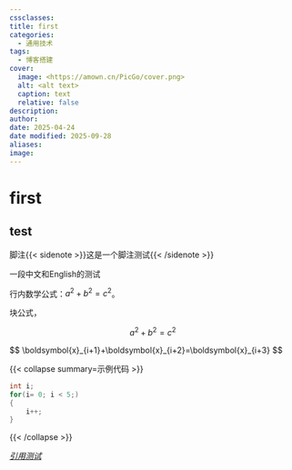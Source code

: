 ```yaml
---
cssclasses:
title: first
categories:
  - 通用技术
tags:
  - 博客搭建
cover:
  image: <https://amown.cn/PicGo/cover.png>
  alt: <alt text>
  caption: text
  relative: false
description: 
author: 
date: 2025-04-24
date modified: 2025-09-28
aliases: 
image: 
---
```


# first

## test

脚注{{< sidenote >}}这是一个脚注测试{{< /sidenote >}}


一段中文和English的测试


 行内数学公式：$a^2 + b^2 = c^2$。

 块公式，
 
 $$
 a^2 + b^2 = c^2
 $$
 
 <div>
$$
\boldsymbol{x}_{i+1}+\boldsymbol{x}_{i+2}=\boldsymbol{x}_{i+3}
$$
</div>



{{< collapse summary=示例代码 >}}
```c
int i;
for(i= 0; i < 5;)
{
	i++;
}
```

{{< /collapse >}}

*[引用测试](first.md)*
